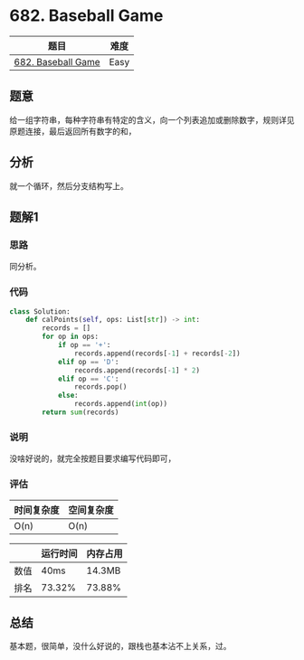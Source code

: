 # 682. Baseball Game

| 题目 | 难度 |
| ---- | ---- |
| [682. Baseball Game](https://leetcode.com/problems/baseball-game/) | Easy |

## 题意

给一组字符串，每种字符串有特定的含义，向一个列表追加或删除数字，规则详见原题连接，最后返回所有数字的和，

## 分析

就一个循环，然后分支结构写上。

## 题解1

### 思路

同分析。

### 代码

```python
class Solution:
    def calPoints(self, ops: List[str]) -> int:
        records = []
        for op in ops:
            if op == '+':
                records.append(records[-1] + records[-2])
            elif op == 'D':
                records.append(records[-1] * 2)
            elif op == 'C':
                records.pop()
            else:
                records.append(int(op))
        return sum(records)
```

### 说明

没啥好说的，就完全按题目要求编写代码即可，

### 评估

| 时间复杂度 | 空间复杂度 |
| ---- | ---- |
| O(n) | O(n) |

| | 运行时间 | 内存占用 |
| ---- | ---- | ---- |
| 数值 | 40ms | 14.3MB |
| 排名 | 73.32% | 73.88% |

## 总结

基本题，很简单，没什么好说的，跟栈也基本沾不上关系，过。
